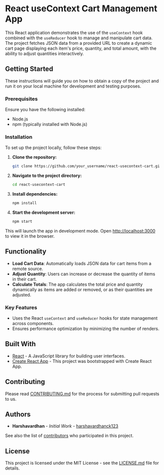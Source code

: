 
# React useContext Cart Management App

This React application demonstrates the use of the `useContext` hook combined with the `useReducer` hook to manage and manipulate cart data. The project fetches JSON data from a provided URL to create a dynamic cart page displaying each item's price, quantity, and total amount, with the ability to adjust quantities interactively.

## Getting Started

These instructions will guide you on how to obtain a copy of the project and run it on your local machine for development and testing purposes.

### Prerequisites

Ensure you have the following installed:
- Node.js
- npm (typically installed with Node.js)

### Installation

To set up the project locally, follow these steps:   

1. **Clone the repository:**
   ```bash
   git clone https://github.com/your_username/react-usecontext-cart.git
   ```

2. **Navigate to the project directory:**
   ```bash
   cd react-usecontext-cart
   ```

3. **Install dependencies:**
   ```bash
   npm install
   ```

4. **Start the development server:**
   ```bash
   npm start
   ```

This will launch the app in development mode. Open [http://localhost:3000](http://localhost:3000) to view it in the browser.

## Functionality

- **Load Cart Data**: Automatically loads JSON data for cart items from a remote source.
- **Adjust Quantity**: Users can increase or decrease the quantity of items in their cart.
- **Calculate Totals**: The app calculates the total price and quantity dynamically as items are added or removed, or as their quantities are adjusted.

### Key Features

- Uses the React `useContext` and `useReducer` hooks for state management across components.
- Ensures performance optimization by minimizing the number of renders.

## Built With

- [React](https://reactjs.org/) - A JavaScript library for building user interfaces.
- [Create React App](https://create-react-app.dev/) - This project was bootstrapped with Create React App.

## Contributing

Please read [CONTRIBUTING.md](https://github.com/your_username/react-usecontext-cart/blob/master/CONTRIBUTING.md) for the process for submitting pull requests to us.

## Authors

- **Harshavardhan** - *Initial Work* - [harshavardhanck123](https://github.com/harshavardhanck123)

See also the list of [contributors](https://github.com/your_username/react-usecontext-cart/contributors) who participated in this project.

## License

This project is licensed under the MIT License - see the [LICENSE.md](LICENSE.md) file for details.
```
